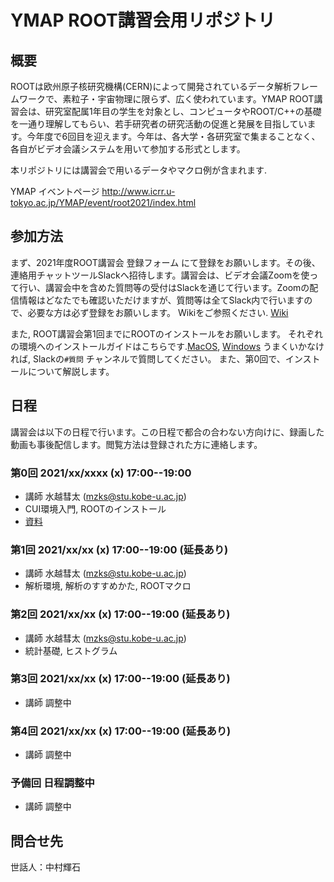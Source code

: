 # YMAP ROOT講習会用リポジトリ


## 概要

ROOTは欧州原子核研究機構(CERN)によって開発されているデータ解析フレームワークで、素粒子・宇宙物理に限らず、広く使われています。YMAP ROOT講習会は、研究室配属1年目の学生を対象とし、コンピュータやROOT/C++の基礎を一通り理解してもらい、若手研究者の研究活動の促進と発展を目指しています。今年度で6回目を迎えます。今年は、各大学・各研究室で集まることなく、各自がビデオ会議システムを用いて参加する形式とします。

本リポジトリには講習会で用いるデータやマクロ例が含まれます.

YMAP イベントページ http://www.icrr.u-tokyo.ac.jp/YMAP/event/root2021/index.html

## 参加方法

まず、2021年度ROOT講習会 登録フォーム にて登録をお願いします。その後、連絡用チャットツールSlackへ招待します。講習会は、ビデオ会議Zoomを使って行い、講習会中を含めた質問等の受付はSlackを通じて行います。Zoomの配信情報はどなたでも確認いただけますが、質問等は全てSlack内で行いますので、必要な方は必ず登録をお願いします。
Wikiをご参照ください. [Wiki](https://github.com/ymap-team/ROOT2021/wiki)

また, ROOT講習会第1回までにROOTのインストールをお願いします。
それぞれの環境へのインストールガイドはこちらです.[MacOS](https://github.com/ymap-team/ROOT2021/wiki/Install_ROOT_Intel_Mac), [Windows](https://github.com/ymap-team/ROOT2021/wiki/Install_ROOT_Windows-Ubuntu-20.04)
うまくいかなければ, Slackの`#質問` チャンネルで質問してください。
また、第0回で、インストールについて解説します。

## 日程

講習会は以下の日程で行います。この日程で都合の合わない方向けに、録画した動画も事後配信します。閲覧方法は登録された方に連絡します。

### 第0回 2021/xx/xxxx (x) 17:00--19:00
* 講師 水越彗太 (mzks@stu.kobe-u.ac.jp)
* CUI環境入門, ROOTのインストール
* [資料](https://github.com/ymap-team/ROOT2021/files/6371994/root_lec_2021_mzks_day0.pdf)

### 第1回 2021/xx/xx (x) 17:00--19:00 (延長あり)
* 講師 水越彗太 (mzks@stu.kobe-u.ac.jp)
* 解析環境, 解析のすすめかた, ROOTマクロ
### 第2回 2021/xx/xx (x) 17:00--19:00 (延長あり)
* 講師 水越彗太 (mzks@stu.kobe-u.ac.jp)
* 統計基礎, ヒストグラム
### 第3回 2021/xx/xx (x) 17:00--19:00 (延長あり)
* 講師 調整中
### 第4回 2021/xx/xx (x) 17:00--19:00 (延長あり)
* 講師 調整中
### 予備回 日程調整中
* 講師 調整中

## 問合せ先
世話人：中村輝石

